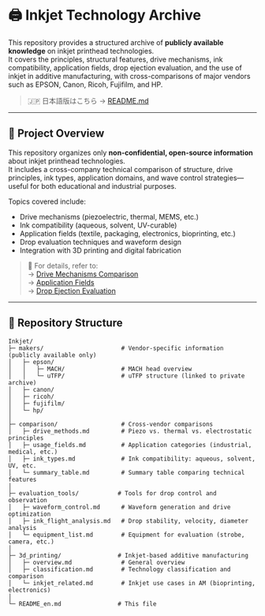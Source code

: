 # 🖨️ Inkjet Technology Archive

This repository provides a structured archive of **publicly available knowledge** on inkjet printhead technologies.  
It covers the principles, structural features, drive mechanisms, ink compatibility, application fields, drop ejection evaluation, and the use of inkjet in additive manufacturing, with cross-comparisons of major vendors such as EPSON, Canon, Ricoh, Fujifilm, and HP.

> 🇯🇵 日本語版はこちら → [README.md](./README.md)

---

## 📌 Project Overview

This repository organizes only **non-confidential, open-source information** about inkjet printhead technologies.  
It includes a cross-company technical comparison of structure, drive principles, ink types, application domains, and wave control strategies—useful for both educational and industrial purposes.

Topics covered include:

- Drive mechanisms (piezoelectric, thermal, MEMS, etc.)
- Ink compatibility (aqueous, solvent, UV-curable)
- Application fields (textile, packaging, electronics, bioprinting, etc.)
- Drop evaluation techniques and waveform design
- Integration with 3D printing and digital fabrication

> 🔎 For details, refer to:  
> → [Drive Mechanisms Comparison](./comparison/drive_methods.md)  
> → [Application Fields](./comparison/usage_fields.md)  
> → [Drop Ejection Evaluation](./evaluation_tools/ink_flight_analysis.md)

---

## 📁 Repository Structure

```plaintext
Inkjet/
├─ makers/                      # Vendor-specific information (publicly available only)
│   ├─ epson/
│   │   ├─ MACH/                # MACH head overview
│   │   └─ uTFP/                # uTFP structure (linked to private archive)
│   ├─ canon/
│   ├─ ricoh/
│   ├─ fujifilm/
│   └─ hp/
│
├─ comparison/                  # Cross-vendor comparisons
│   ├─ drive_methods.md         # Piezo vs. thermal vs. electrostatic principles
│   ├─ usage_fields.md          # Application categories (industrial, medical, etc.)
│   ├─ ink_types.md             # Ink compatibility: aqueous, solvent, UV, etc.
│   └─ summary_table.md         # Summary table comparing technical features
│
├─ evaluation_tools/           # Tools for drop control and observation
│   ├─ waveform_control.md      # Waveform generation and drive optimization
│   ├─ ink_flight_analysis.md   # Drop stability, velocity, diameter analysis
│   └─ equipment_list.md        # Equipment for evaluation (strobe, camera, etc.)
│
├─ 3d_printing/                # Inkjet-based additive manufacturing
│   ├─ overview.md              # General overview
│   ├─ classification.md        # Technology classification and comparison
│   └─ inkjet_related.md        # Inkjet use cases in AM (bioprinting, electronics)
│
└─ README_en.md                # This file

```

